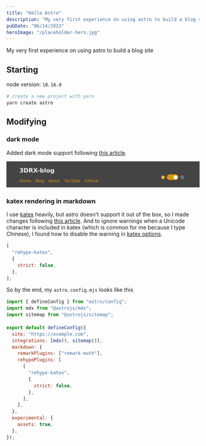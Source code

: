```yaml
---
title: "Hello Astro"
description: "My very first experience on using astro to build a blog site"
pubDate: "06/14/2023"
heroImage: "/placeholder-hero.jpg"
---
```


My very first experience on using astro to build a blog site

## Starting

node version: `18.16.0`

```sh
# create a new project with yarn
yarn create astro
```

## Modifying

### dark mode

Added dark mode support following
[this article](https://www.tohuwabohu.io/2022/11/astrojs-theme-toggle/).

![](../../assets/blog_header.png)

### katex rendering in markdown

I use [katex](https://katex.org/) heavily, but astro doesn't support it out of the box,
so I made changes following [this article](https://ileumas.com/writing/2022/03/astro-math-katex/).
And to ignore warnings when a Unicode character is included in katex
(which is common for me because I type Chinese),
I found how to disable the warning in [katex options](https://katex.org/docs/options.html).

```js
[
  "rehype-katex",
  {
    strict: false,
  },
];
```

So by the end, my `astro.config.mjs` looks like this

```js
import { defineConfig } from "astro/config";
import mdx from "@astrojs/mdx";
import sitemap from "@astrojs/sitemap";

export default defineConfig({
  site: "https://example.com",
  integrations: [mdx(), sitemap()],
  markdown: {
    remarkPlugins: ["remark-math"],
    rehypePlugins: [
      [
        "rehype-katex",
        {
          strict: false,
        },
      ],
    ],
  },
  experimental: {
    assets: true,
  },
});
```
